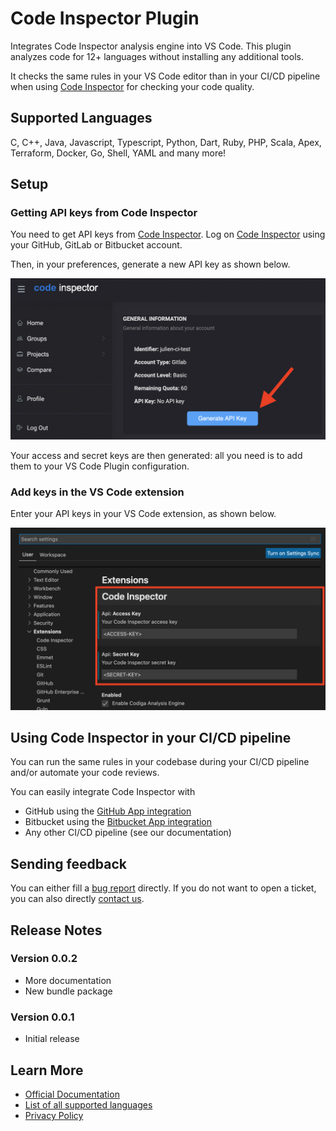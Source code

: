 # Code Inspector Plugin

Integrates Code Inspector analysis engine into VS Code.
This plugin analyzes code for 12+ languages without installing any additional tools.

It checks the same rules in your VS Code editor than in your CI/CD pipeline when using [Code Inspector](https://www.code-inspector.com) for checking your code quality.

## Supported Languages

C, C++, Java, Javascript, Typescript, Python, Dart, Ruby, PHP, Scala, Apex, Terraform, Docker, Go, Shell, YAML and many more!

## Setup

### Getting API keys from Code Inspector

You need to get API keys from [Code Inspector](https://code-inspector.com).
Log on [Code Inspector](https://frontend.code-inspector.com) using your GitHub, GitLab or Bitbucket account.

Then, in your preferences, generate a new API key as shown below.

![Generate API keys in Code Inspector profile](https://raw.githubusercontent.com/codeinspectorio/vscode-plugin/main/images/get-keys.png?raw=true)

Your access and secret keys are then generated: all you need is to add them to your VS Code Plugin configuration.


### Add keys in the VS Code extension

Enter your API keys in your VS Code extension, as shown below.

![Enter your API keys](https://github.com/codeinspectorio/vscode-plugin/blob/main/images/configuration.png?raw=true)


## Using Code Inspector in your CI/CD pipeline

You can run the same rules in your codebase during your CI/CD pipeline and/or automate your code reviews.

You can easily integrate Code Inspector with

 - GitHub using the [GitHub App integration](https://github.com/marketplace/code-inspector)
 - Bitbucket using the [Bitbucket App integration](https://marketplace.atlassian.com/apps/1222117/code-inspector)
 - Any other CI/CD pipeline (see our documentation)

## Sending feedback

You can either fill a [bug report](https://github.com/codeinspectorio/vscode-plugin/issues) directly.
If you do not want to open a ticket, you can also directly [contact us](https://code-inspector.com/contact). 

## Release Notes

### Version 0.0.2

 - More documentation
 - New bundle package

### Version 0.0.1

 - Initial release

## Learn More
 * [Official Documentation](https://docs.code-inspector.com)
 * [List of all supported languages](https://doc.code-inspector.com/docs/faq/#what-languages-are-supported)
 * [Privacy Policy](https://code-inspector.com/privacy)
